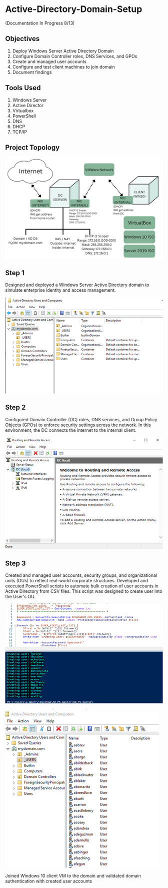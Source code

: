 # Active-Directory-Domain-Setup 
(Documentation In Progress 8/13)

<H2> Objectives </H2>

1) Deploy Windows Server Active Directory Domain
2) Configure Domain Controller roles, DNS Services, and GPOs
3) Create and managed user accounts
4) Configure and test client machines to join domain
5) Document findings

<h2> Tools Used </h2>

1) Windows Server
2) Active Director
3) Virtualbox
4) PowerShell
5) DNS
6) DHCP
7) TCP/IP

<h2>Project Topology</h2> 

![image alt](https://github.com/MichaelBerry-CyberPro/Active-Directory-Domain-Setup/blob/main/Topology%20(1).png?raw=true)

<h2> Step 1 </h2>
Designed and deployed a Windows Server Active Directory domain to simulate enterprise identity and access management.

![image alt](https://github.com/MichaelBerry-CyberPro/Active-Directory-Domain-Setup/blob/main/Active%20Directory.png?raw=true)

<H2> Step 2 </H2>
Configured Domain Controller (DC) roles, DNS services, and Group Policy Objects (GPOs) to enforce security settings across the network. In this environment, the DC connects the internet to the internal client. 

![image alt](https://github.com/MichaelBerry-CyberPro/Active-Directory-Domain-Setup/blob/main/remote%20and%20routing%20.png?raw=true)

<h2> Step 3 </h2>
Created and managed user accounts, security groups, and organizational units (OUs) to reflect real-world corporate structures. Developed and executed PowerShell scripts to automate bulk creation of user accounts in Active Directory from CSV files. This script was designed to create user into the User's OU. 

![image alt](https://github.com/MichaelBerry-CyberPro/Active-Directory-Domain-Setup/blob/main/User%20Creation.png?raw=true)


![image alt](https://github.com/MichaelBerry-CyberPro/Active-Directory-Domain-Setup/blob/main/Users%20OU.png?raw=true)



Joined Windows 10 client VM to the domain and validated domain authentication with created user accounts


